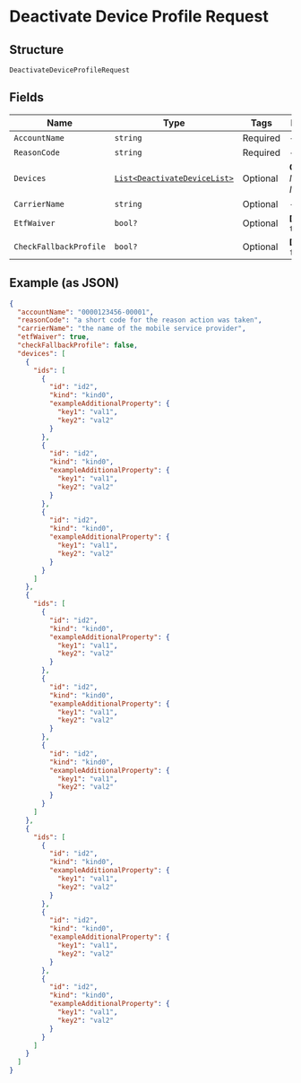 
# Deactivate Device Profile Request

## Structure

`DeactivateDeviceProfileRequest`

## Fields

| Name | Type | Tags | Description |
|  --- | --- | --- | --- |
| `AccountName` | `string` | Required | - |
| `ReasonCode` | `string` | Required | - |
| `Devices` | [`List<DeactivateDeviceList>`](../../doc/models/deactivate-device-list.md) | Optional | **Constraints**: *Maximum Items*: `100` |
| `CarrierName` | `string` | Optional | - |
| `EtfWaiver` | `bool?` | Optional | **Default**: `true` |
| `CheckFallbackProfile` | `bool?` | Optional | **Default**: `false` |

## Example (as JSON)

```json
{
  "accountName": "0000123456-00001",
  "reasonCode": "a short code for the reason action was taken",
  "carrierName": "the name of the mobile service provider",
  "etfWaiver": true,
  "checkFallbackProfile": false,
  "devices": [
    {
      "ids": [
        {
          "id": "id2",
          "kind": "kind0",
          "exampleAdditionalProperty": {
            "key1": "val1",
            "key2": "val2"
          }
        },
        {
          "id": "id2",
          "kind": "kind0",
          "exampleAdditionalProperty": {
            "key1": "val1",
            "key2": "val2"
          }
        },
        {
          "id": "id2",
          "kind": "kind0",
          "exampleAdditionalProperty": {
            "key1": "val1",
            "key2": "val2"
          }
        }
      ]
    },
    {
      "ids": [
        {
          "id": "id2",
          "kind": "kind0",
          "exampleAdditionalProperty": {
            "key1": "val1",
            "key2": "val2"
          }
        },
        {
          "id": "id2",
          "kind": "kind0",
          "exampleAdditionalProperty": {
            "key1": "val1",
            "key2": "val2"
          }
        },
        {
          "id": "id2",
          "kind": "kind0",
          "exampleAdditionalProperty": {
            "key1": "val1",
            "key2": "val2"
          }
        }
      ]
    },
    {
      "ids": [
        {
          "id": "id2",
          "kind": "kind0",
          "exampleAdditionalProperty": {
            "key1": "val1",
            "key2": "val2"
          }
        },
        {
          "id": "id2",
          "kind": "kind0",
          "exampleAdditionalProperty": {
            "key1": "val1",
            "key2": "val2"
          }
        },
        {
          "id": "id2",
          "kind": "kind0",
          "exampleAdditionalProperty": {
            "key1": "val1",
            "key2": "val2"
          }
        }
      ]
    }
  ]
}
```

